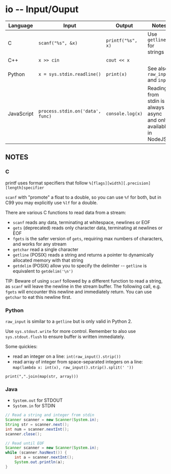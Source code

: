 io -- Input/Ouput
=================

| Language   | Input | Output | Notes |
| ---------- | ----- | ------ | ----- |
| C          | `scanf("%s", &x)` | `printf("%s", x)` | Use `getline` for strings  
| C++        | `x >> cin` | `cout << x` | |
| Python     | `x = sys.stdin.readline()` | `print(x)` | See also `raw_input` and `input`
| JavaScript | `process.stdin.on('data', func)` | `console.log(x)` | Reading from stdin is always async and only available in NodeJS.|

## NOTES

### C

printf uses format specifiers that follow `%[flags][width][.precision][length]specifier`

`scanf` with "promote" a float to a double, so you can use `%f` for both, but in C99 you may explicitly use `%lf` for a double.

There are various C functions to read data from a stream:
- `scanf` reads any data, terminating at whitespace, newlines or EOF
- `gets` (deprecated) reads only character data, terminating at newlines or EOF
- `fgets` is the safer version of `gets`, requiring max numbers of characters, and works for any stream
- `getchar` read a single character
- `getline` (POSIX) reads a string and returns a pointer to dynamically allocated memory with that string
- `getdelim` (POSIX) allow you to specify the delimiter -- `getline` is equivalent to `getdelim('\n')`

TIP: Beware of using `scanf` followed by a different function to read a string, as `scanf` will leave the newline in the stream buffer. The following call, e.g. `fgets` will encounter this newline and immediately return. You can use `getchar` to eat this newline first.

### Python

`raw_input` is similar to a `getline` but is only valid in Python 2.

Use `sys.stdout.write` for more control.
Remember to also use `sys.stdout.flush` to ensure buffer is written immediately.

Some quickies:
- read an integer on a line: `int(raw_input().strip())`
- read array of integer from space-separated integers on a line: `map(lambda x: int(x), raw_input().strip().split(' '))`

`print(",".join(map(str, array)))`

### Java

- `System.out` for STDOUT
- `System.in` for STDIN

```java
// Read a string and integer from stdin
Scanner scanner = new Scanner(System.in);
String str = scanner.next();
int num = scanner.nextInt();
scanner.close();
```

```java
// Read until EOF
Scanner scanner = new Scanner(System.in);
while (scanner.hasNext()) {
    int a = scanner.nextInt();
    System.out.println(a);
}
```